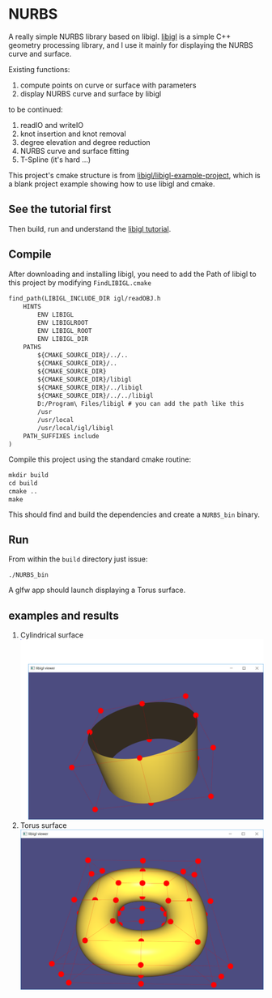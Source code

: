 # NURBS
A really simple NURBS library based on libigl. [libigl](https://github.com/libigl/libigl/) is a simple C++ geometry processing library, and I use it mainly for displaying the NURBS curve and surface.

Existing functions:
1. compute points on curve or surface with parameters 
2. display NURBS curve and surface by libigl

to be continued:
1. readIO and writeIO 
2. knot insertion and knot removal
3. degree elevation and degree reduction
4. NURBS curve and surface fitting
5. T-Spline (it's hard ...)


This project's cmake structure is from [libigl/libigl-example-project](https://github.com/libigl/libigl-example-project), which is a blank project example showing how to use libigl and cmake. 

## See the tutorial first

Then build, run and understand the [libigl
tutorial](http://libigl.github.io/libigl/tutorial/).

## Compile
After downloading and installing libigl, you need to add the Path of libigl to this project by modifying `FindLIBIGL.cmake`
```
find_path(LIBIGL_INCLUDE_DIR igl/readOBJ.h
    HINTS
        ENV LIBIGL
        ENV LIBIGLROOT
        ENV LIBIGL_ROOT
        ENV LIBIGL_DIR
    PATHS
        ${CMAKE_SOURCE_DIR}/../..
        ${CMAKE_SOURCE_DIR}/..
        ${CMAKE_SOURCE_DIR}
        ${CMAKE_SOURCE_DIR}/libigl
        ${CMAKE_SOURCE_DIR}/../libigl
        ${CMAKE_SOURCE_DIR}/../../libigl
        D:/Program\ Files/libigl # you can add the path like this
        /usr
        /usr/local
        /usr/local/igl/libigl
    PATH_SUFFIXES include
)

```
Compile this project using the standard cmake routine:

    mkdir build
    cd build
    cmake ..
    make

This should find and build the dependencies and create a `NURBS_bin` binary.

## Run

From within the `build` directory just issue:

    ./NURBS_bin

A glfw app should launch displaying a Torus surface.

## examples and results
1. Cylindrical surface
![cylinder.PNG](https://github.com/aijm/NURBS/blob/master/examples/cylinder.PNG)
2. Torus surface
![torus.PNG](https://github.com/aijm/NURBS/blob/master/examples/torus.PNG)


